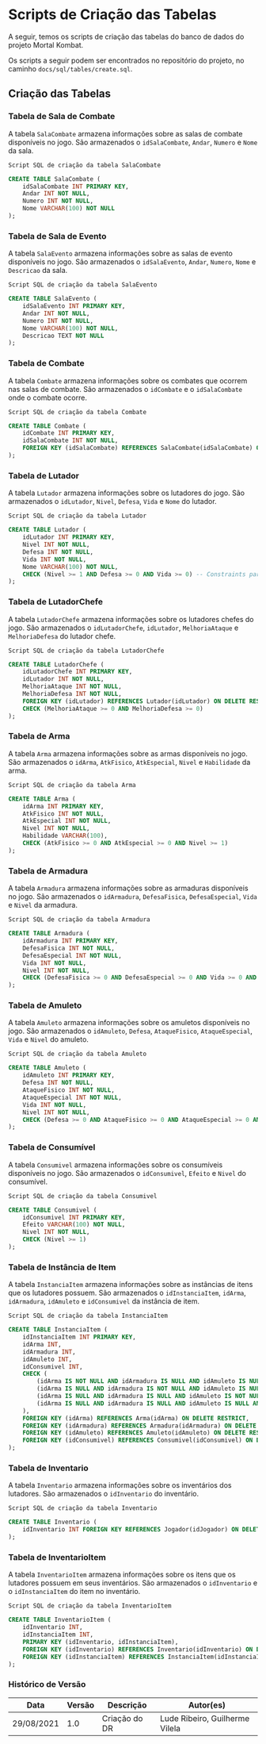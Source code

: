 # Scripts de Criação das Tabelas

A seguir, temos os scripts de criação das tabelas do banco de dados do projeto Mortal Kombat.

Os scripts a seguir podem ser encontrados no repositório do projeto, no caminho `docs/sql/tables/create.sql`.

## Criação das Tabelas

### Tabela de Sala de Combate

A tabela `SalaCombate` armazena informações sobre as salas de combate disponíveis no jogo.
São armazenados o `idSalaCombate`, `Andar`, `Numero` e `Nome` da sala.

    Script SQL de criação da tabela SalaCombate

```sql
CREATE TABLE SalaCombate (
    idSalaCombate INT PRIMARY KEY,
    Andar INT NOT NULL,
    Numero INT NOT NULL,
    Nome VARCHAR(100) NOT NULL
);
```

### Tabela de Sala de Evento

A tabela `SalaEvento` armazena informações sobre as salas de evento disponíveis no jogo.
São armazenados o `idSalaEvento`, `Andar`, `Numero`, `Nome` e `Descricao` da sala.

    Script SQL de criação da tabela SalaEvento

```sql
CREATE TABLE SalaEvento (
    idSalaEvento INT PRIMARY KEY,
    Andar INT NOT NULL,
    Numero INT NOT NULL,
    Nome VARCHAR(100) NOT NULL,
    Descricao TEXT NOT NULL
);
```

### Tabela de Combate

A tabela `Combate` armazena informações sobre os combates que ocorrem nas salas de combate.
São armazenados o `idCombate` e o `idSalaCombate` onde o combate ocorre.

    Script SQL de criação da tabela Combate

```sql
CREATE TABLE Combate (
    idCombate INT PRIMARY KEY,
    idSalaCombate INT NOT NULL,
    FOREIGN KEY (idSalaCombate) REFERENCES SalaCombate(idSalaCombate) ON DELETE RESTRICT
);
```

### Tabela de Lutador

A tabela `Lutador` armazena informações sobre os lutadores do jogo.
São armazenados o `idLutador`, `Nivel`, `Defesa`, `Vida` e `Nome` do lutador.

    Script SQL de criação da tabela Lutador

```sql
CREATE TABLE Lutador (
    idLutador INT PRIMARY KEY,
    Nivel INT NOT NULL,
    Defesa INT NOT NULL,
    Vida INT NOT NULL,
    Nome VARCHAR(100) NOT NULL,
    CHECK (Nivel >= 1 AND Defesa >= 0 AND Vida >= 0) -- Constraints para validar atributos
);
```

### Tabela de LutadorChefe

A tabela `LutadorChefe` armazena informações sobre os lutadores chefes do jogo.
São armazenados o `idLutadorChefe`, `idLutador`, `MelhoriaAtaque` e `MelhoriaDefesa` do lutador chefe.

    Script SQL de criação da tabela LutadorChefe

```sql
CREATE TABLE LutadorChefe (
    idLutadorChefe INT PRIMARY KEY,
    idLutador INT NOT NULL,
    MelhoriaAtaque INT NOT NULL,
    MelhoriaDefesa INT NOT NULL,
    FOREIGN KEY (idLutador) REFERENCES Lutador(idLutador) ON DELETE RESTRICT,
    CHECK (MelhoriaAtaque >= 0 AND MelhoriaDefesa >= 0)
);
```

### Tabela de Arma

A tabela `Arma` armazena informações sobre as armas disponíveis no jogo.
São armazenados o `idArma`, `AtkFisico`, `AtkEspecial`, `Nivel` e `Habilidade` da arma.

    Script SQL de criação da tabela Arma

```sql
CREATE TABLE Arma (
    idArma INT PRIMARY KEY,
    AtkFisico INT NOT NULL,
    AtkEspecial INT NOT NULL,
    Nivel INT NOT NULL,
    Habilidade VARCHAR(100),
    CHECK (AtkFisico >= 0 AND AtkEspecial >= 0 AND Nivel >= 1)
);
```

### Tabela de Armadura

A tabela `Armadura` armazena informações sobre as armaduras disponíveis no jogo.
São armazenados o `idArmadura`, `DefesaFisica`, `DefesaEspecial`, `Vida` e `Nivel` da armadura.

    Script SQL de criação da tabela Armadura

```sql
CREATE TABLE Armadura (
    idArmadura INT PRIMARY KEY,
    DefesaFisica INT NOT NULL,
    DefesaEspecial INT NOT NULL,
    Vida INT NOT NULL,
    Nivel INT NOT NULL,
    CHECK (DefesaFisica >= 0 AND DefesaEspecial >= 0 AND Vida >= 0 AND Nivel >= 1)
);
```

### Tabela de Amuleto

A tabela `Amuleto` armazena informações sobre os amuletos disponíveis no jogo.
São armazenados o `idAmuleto`, `Defesa`, `AtaqueFisico`, `AtaqueEspecial`, `Vida` e `Nivel` do amuleto.

    Script SQL de criação da tabela Amuleto

```sql
CREATE TABLE Amuleto (
    idAmuleto INT PRIMARY KEY,
    Defesa INT NOT NULL,
    AtaqueFisico INT NOT NULL,
    AtaqueEspecial INT NOT NULL,
    Vida INT NOT NULL,
    Nivel INT NOT NULL,
    CHECK (Defesa >= 0 AND AtaqueFisico >= 0 AND AtaqueEspecial >= 0 AND Vida >= 0 AND Nivel >= 1)
);
```

### Tabela de Consumível

A tabela `Consumivel` armazena informações sobre os consumíveis disponíveis no jogo.
São armazenados o `idConsumivel`, `Efeito` e `Nivel` do consumível.

    Script SQL de criação da tabela Consumivel

```sql
CREATE TABLE Consumivel (
    idConsumivel INT PRIMARY KEY,
    Efeito VARCHAR(100) NOT NULL,
    Nivel INT NOT NULL,
    CHECK (Nivel >= 1)
);
```

### Tabela de Instância de Item

A tabela `InstanciaItem` armazena informações sobre as instâncias de itens que os lutadores possuem.
São armazenados o `idInstanciaItem`, `idArma`, `idArmadura`, `idAmuleto` e `idConsumivel` da instância de item.

    Script SQL de criação da tabela InstanciaItem

```sql
CREATE TABLE InstanciaItem (
    idInstanciaItem INT PRIMARY KEY,
    idArma INT,
    idArmadura INT,
    idAmuleto INT,
    idConsumivel INT,
    CHECK (
        (idArma IS NOT NULL AND idArmadura IS NULL AND idAmuleto IS NULL AND idConsumivel IS NULL) OR
        (idArma IS NULL AND idArmadura IS NOT NULL AND idAmuleto IS NULL AND idConsumivel IS NULL) OR
        (idArma IS NULL AND idArmadura IS NULL AND idAmuleto IS NOT NULL AND idConsumivel IS NULL) OR
        (idArma IS NULL AND idArmadura IS NULL AND idAmuleto IS NULL AND idConsumivel IS NOT NULL)
    ),
    FOREIGN KEY (idArma) REFERENCES Arma(idArma) ON DELETE RESTRICT,
    FOREIGN KEY (idArmadura) REFERENCES Armadura(idArmadura) ON DELETE RESTRICT,
    FOREIGN KEY (idAmuleto) REFERENCES Amuleto(idAmuleto) ON DELETE RESTRICT,
    FOREIGN KEY (idConsumivel) REFERENCES Consumivel(idConsumivel) ON DELETE RESTRICT
);
```

### Tabela de Inventario

A tabela `Inventario` armazena informações sobre os inventários dos lutadores.
São armazenados o `idInventario` do inventário.

    Script SQL de criação da tabela Inventario

```sql
CREATE TABLE Inventario (
    idInventario INT FOREIGN KEY REFERENCES Jogador(idJogador) ON DELETE RESTRICT
);
```

### Tabela de InventarioItem

A tabela `InventarioItem` armazena informações sobre os itens que os lutadores possuem em seus inventários.
São armazenados o `idInventario` e o `idInstanciaItem` do item no inventário.

    Script SQL de criação da tabela InventarioItem

```sql
CREATE TABLE InventarioItem (
    idInventario INT,
    idInstanciaItem INT,
    PRIMARY KEY (idInventario, idInstanciaItem),
    FOREIGN KEY (idInventario) REFERENCES Inventario(idInventario) ON DELETE RESTRICT,
    FOREIGN KEY (idInstanciaItem) REFERENCES InstanciaItem(idInstanciaItem) ON DELETE RESTRICT
);
```

### Histórico de Versão

| Data       | Versão | Descrição     | Autor(es)                      |
| ---------- | ------ | ------------- | ------------------------------ |
| 29/08/2021 | 1.0    | Criação do DR | Lude Ribeiro, Guilherme Vilela |
